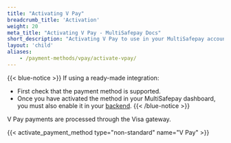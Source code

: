```yaml
---
title: "Activating V Pay"
breadcrumb_title: 'Activation'
weight: 20
meta_title: "Activating V Pay - MultiSafepay Docs"
short_description: "Activating V Pay to use in your MultiSafepay account"
layout: 'child'
aliases: 
    - /payment-methods/vpay/activate-vpay/
---
```

{{< blue-notice >}} If using a ready-made integration: 

- First check that the payment method is supported. 
- Once you have activated the method in your MultiSafepay dashboard, you must also enable it in your [backend](/glossaries/multisafepay-glossary/#backend).  {{< /blue-notice >}}

V Pay payments are processed through the Visa gateway.

{{< activate_payment_method type="non-standard" name="V Pay" >}}
